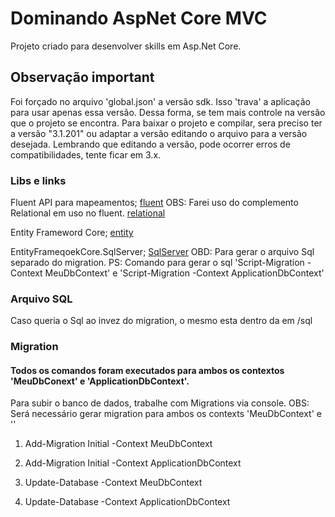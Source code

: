 # Dominando AspNet Core MVC

Projeto criado para desenvolver skills em Asp.Net Core.

## Observação important

Foi forçado no arquivo 'global.json' a versão sdk. Isso 'trava' a aplicação para usar apenas essa versão. Dessa forma, se tem mais controle na versão que o projeto se encontra.
Para baixar o projeto e compilar, sera preciso ter a versão "3.1.201" ou adaptar a versão editando o arquivo para a versão desejada. Lembrando que editando a versão, pode ocorrer erros de compatibilidades, tente ficar em 3.x.

### Libs e links
Fluent API para mapeamentos;
[fluent](https://docs.microsoft.com/pt-br/ef/ef6/modeling/code-first/fluent/types-and-properties)
OBS: Farei uso do complemento Relational em uso no fluent.
[relational](https://www.nuget.org/packages/Microsoft.EntityFrameworkCore.Relational/2.2.6)

Entity Frameword Core;
[entity](https://docs.microsoft.com/pt-br/ef/core/)

EntityFrameqoekCore.SqlServer;
[SqlServer](https://www.nuget.org/packages/Microsoft.EntityFrameworkCore.SqlServer/2.2.6)
OBD: Para gerar o arquivo Sql separado do migration.
PS: Comando para gerar o sql 'Script-Migration -Context MeuDbContext' e 'Script-Migration -Context ApplicationDbContext'

### Arquivo SQL
Caso queria o Sql ao invez do migration, o mesmo esta dentro da em /sql

### Migration
#### Todos os comandos foram executados para ambos os contextos 'MeuDbConext' e 'ApplicationDbContext'.
Para subir o banco de dados, trabalhe com Migrations via console.
OBS: Será necessário gerar migration para ambos os contexts 'MeuDbContext' e ''

1. Add-Migration Initial -Context MeuDbContext
2. Add-Migration Initial -Context ApplicationDbContext

3. Update-Database -Context MeuDbContext
4. Update-Database -Context ApplicationDbContext
